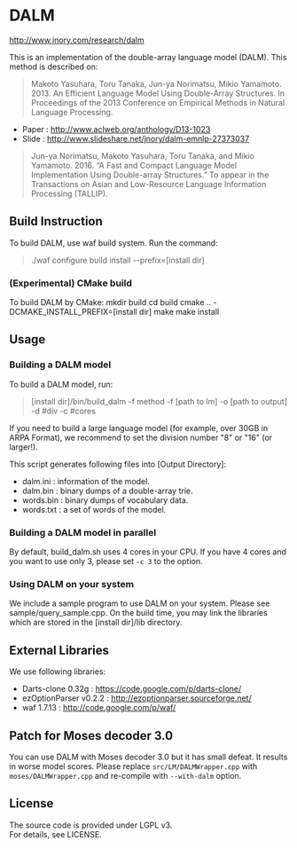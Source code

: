 # DALM
<http://www.jnory.com/research/dalm>

This is an implementation of the double-array language model (DALM).
This method is described on:
> Makoto Yasuhara, Toru Tanaka, Jun-ya Norimatsu, Mikio Yamamoto. 2013. An Efficient Language Model Using Double-Array Structures. In Proceedings of the 2013 Conference on Empirical Methods in Natural Language Processing.

* Paper : <http://www.aclweb.org/anthology/D13-1023>
* Slide : <http://www.slideshare.net/jnory/dalm-emnlp-27373037>

> Jun-ya Norimatsu, Makoto Yasuhara, Toru Tanaka, and Mikio Yamamoto. 2016. “A Fast and Compact Language Model Implementation Using Double-array Structures.” To appear in the Transactions on Asian and Low-Resource Language Information Processing (TALLIP). 


## Build Instruction
To build DALM, use waf build system.
Run the command:
> ./waf configure build install --prefix=[install dir]


### (Experimental) CMake build
To build DALM by CMake:
  mkdir build
  cd build
  cmake .. -DCMAKE_INSTALL_PREFIX=[install dir]
  make
  make install

## Usage
### Building a DALM model
To build a DALM model, run:
> [install dir]/bin/build_dalm -f method -f [path to lm] -o [path to output] -d #div -c #cores

If you need to build a large language model (for example, over 30GB in ARPA Format),
we recommend to set the division number "8" or "16" (or larger!).

This script generates following files into [Output Directory]:

* dalm.ini : information of the model.
* dalm.bin : binary dumps of a double-array trie.
* words.bin : binary dumps of vocabulary data.
* words.txt : a set of words of the model.

### Building a DALM model in parallel
By default, build_dalm.sh uses 4 cores in your CPU.
If you have 4 cores and you want to use only 3, please set `-c 3` to the option.

### Using DALM on your system
We include a sample program to use DALM on your system.
Please see sample/query_sample.cpp.
On the build time, you may link the libraries which are stored in the [install dir]/lib directory.

## External Libraries
We use following libraries:

* Darts-clone 0.32g : <https://code.google.com/p/darts-clone/>
* ezOptionParser v0.2.2 : <http://ezoptionparser.sourceforge.net/>
* waf 1.7.13 : <http://code.google.com/p/waf/>

## Patch for Moses decoder 3.0
You can use DALM with Moses decoder 3.0 but it has small defeat. It results in worse model scores.
Please replace `src/LM/DALMWrapper.cpp` with `moses/DALMWrapper.cpp` and re-compile with `--with-dalm` option.

## License
The source code is provided under LGPL v3.  
For details, see LICENSE.
